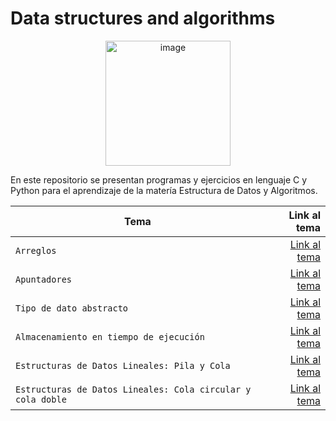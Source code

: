 # Data structures and algorithms
<p align="center">
<img width="200" alt="image" src="https://media1.giphy.com/media/5ndklThG9vUUdTmgMn/giphy.gif?cid=ecf05e47lfj4xhcg00h2cwrd8a4xgl5va07kcuqu4mfqck0c&rid=giphy.gif&ct=s">
</p>

<p>En este repositorio se presentan programas y ejercicios en lenguaje C y Python para el aprendizaje de la matería Estructura de Datos y Algoritmos.</p>

| Tema | Link al tema |
| ------------- | -----:|
|`Arreglos`|[Link al tema](https://github.com/HannyCarballo/Data-structures-and-algorithms/tree/master/Contenido%20organizado/1.%20Arreglos)|
|`Apuntadores`|[Link al tema](https://github.com/HannyCarballo/Data-structures-and-algorithms/tree/master/Contenido%20organizado/2.%20Apuntadores)|
|`Tipo de dato abstracto`|[Link al tema](https://github.com/HannyCarballo/Data-structures-and-algorithms/tree/master/Contenido%20organizado/3.%20Tipo%20de%20dato%20abstracto)|
|`Almacenamiento en tiempo de ejecución`|[Link al tema](https://github.com/HannyCarballo/Data-structures-and-algorithms/tree/master/Contenido%20organizado/4.%20Almacenamiento%20en%20tiempo%20de%20ejecuci%C3%B3n)|
|`Estructuras de Datos Lineales: Pila y Cola`|[Link al tema](https://github.com/HannyCarballo/Data-structures-and-algorithms/tree/master/Contenido%20organizado/5.%20Pila%20y%20cola)|
|`Estructuras de Datos Lineales: Cola circular y cola doble `|[Link al tema](https://github.com/HannyCarballo/Data-structures-and-algorithms/tree/master/Contenido%20organizado/5.%20Pila%20y%20cola)|
